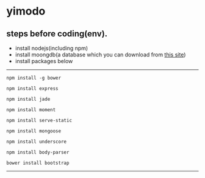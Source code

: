 # yimodo

## steps before coding(env).

* install nodejs(including npm)
* install moongdb(a database which you can download from [this site](https://www.mongodb.com/download-center#community))
* install packages below

---

`npm install -g bower`

`npm install express`

`npm install jade`

`npm install moment`

`npm install serve-static`

`npm install mongoose`

`npm install underscore`

`npm install body-parser`

`bower install bootstrap`

---

